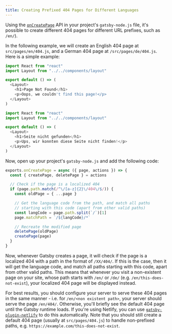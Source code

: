 ```yaml
---
title: Creating Prefixed 404 Pages for Different Languages
---
```


Using the [`onCreatePage`](/docs/node-apis/#onCreatePage) API in your project's `gatsby-node.js` file, it's possible to create different 404 pages for different URL prefixes, such as `/en/`).

In the following example, we will create an English 404 page at `src/pages/en/404.js`, and a German 404 page at `/src/pages/de/404.js`. Here is a simple example:

```jsx:title=src/pages/en/404.js
import React from "react"
import Layout from "../../components/layout"

export default () => (
  <Layout>
    <h1>Page Not Found</h1>
    <p>Oops, we couldn't find this page!</p>
  </Layout>
)
```

```jsx:title=src/pages/de/404.js
import React from "react"
import Layout from "../../components/layout"

export default () => (
  <Layout>
    <h1>Seite nicht gefunden</h1>
    <p>Ups, wir konnten diese Seite nicht finden!</p>
  </Layout>
)
```

Now, open up your project's `gatsby-node.js` and add the following code:

```javascript:title=gatsby-node.js
exports.onCreatePage = async ({ page, actions }) => {
  const { createPage, deletePage } = actions

  // Check if the page is a localized 404
  if (page.path.match(/^\/[a-z]{2}\/404\/$/)) {
    const oldPage = { ...page }

    // Get the language code from the path, and match all paths
    // starting with this code (apart from other valid paths)
    const langCode = page.path.split(`/`)[1]
    page.matchPath = `/${langCode}/*`

    // Recreate the modified page
    deletePage(oldPage)
    createPage(page)
  }
}
```

Now, whenever Gatsby creates a page, it will check if the page is a localized 404 with a path in the format of `/XX/404/`. If this is the case, then it will get the language code, and match all paths starting with this code, apart from other valid paths. This means that whenever you visit a non-existent page on your site, whose path starts with `/en/` or `/de/` (e.g. `/en/this-does-not-exist`), your localized 404 page will be displayed instead.

For best results, you should configure your server to serve these 404 pages in the same manner - i.e. for `/en/<non existent path>`, your server should serve the page `/en/404/`. Otherwise, you'll briefly see the default 404 page until the Gatsby runtime loads. If you're using Netlify, you can use [`gatsby-plugin-netlify`](/packages/gatsby-plugin-netlify/) to do this automatically. Note that you should still create a default 404 page (usually at `src/pages/404.js`) to handle non-prefixed paths, e.g. `https://example.com/this-does-not-exist`.
